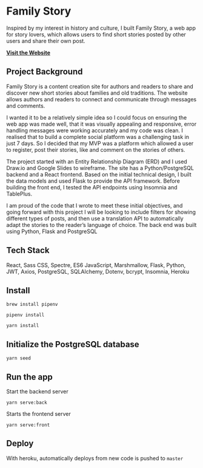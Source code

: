 # Family Story

Inspired by my interest in history and culture, I built Family Story, a web app for story lovers, which allows users to find short stories posted by other users and share their own post.

**<a href="https://family-story-ga.herokuapp.com" target="_blank">Visit the Website</a>**

## Project Background

Family Story is a content creation site for authors and readers to share and discover new short stories about families and old traditions. The website allows authors and readers to connect and communicate through messages and comments.

I wanted it to be a relatively simple idea so I could focus on ensuring the web app was made well, that it was visually appealing and responsive, error handling messages were working accurately and my code was clean. I realised that to build a complete social platform was a challenging task in just 7 days. So I decided that my MVP was a platform which allowed a user to register, post their stories, like and comment on the stories of others.

The project started with an Entity Relationship Diagram (ERD) and I used Draw.io and Google Slides to wireframe. The site has a Python/PostgreSQL backend and a React frontend. Based on the initial technical design, I built the data models and used Flask to provide the API framework. Before building the front end, I tested the API endpoints using Insomnia and TablePlus.

I am proud of the code that I wrote to meet these initial objectives, and going forward with this project I will be looking to include filters for showing different types of posts, and then use a translation API to automatically adapt the stories to the reader’s language of choice. The back end was built using Python, Flask and PostgreSQL

## Tech Stack
React, Sass CSS, Spectre, ES6 JavaScript, Marshmallow, Flask, Python, JWT, Axios, PostgreSQL, SQLAlchemy, Dotenv, bcrypt, Insomnia, Heroku

## Install

`brew install pipenv`

`pipenv install`

`yarn install`

## Initialize the PostgreSQL database

`yarn seed`

## Run the app

Start the backend server

`yarn serve:back`

Starts the frontend server

`yarn serve:front`

## Deploy

With heroku, automatically deploys from new code is pushed to `master`